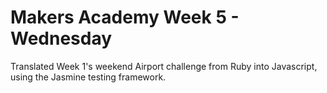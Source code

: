 # Makers Academy Week 5 - Wednesday #

Translated Week 1's weekend Airport challenge from Ruby into Javascript, using the Jasmine testing framework.
